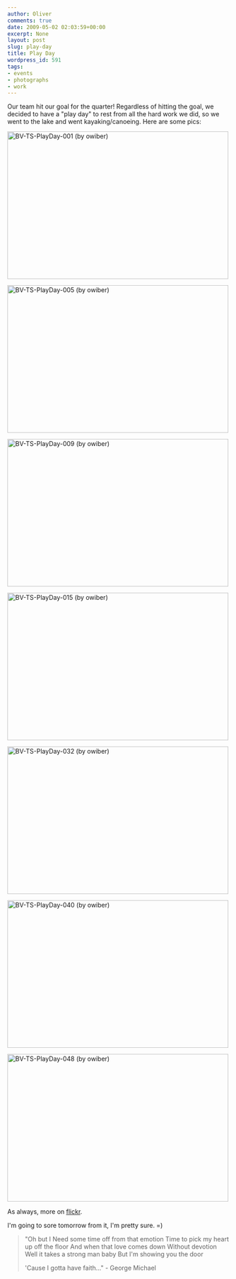 ```yaml
---
author: Oliver
comments: true
date: 2009-05-02 02:03:59+00:00
excerpt: None
layout: post
slug: play-day
title: Play Day
wordpress_id: 591
tags:
- events
- photographs
- work
---
```


Our team hit our goal for the quarter!  Regardless of hitting the goal, we decided to have a "play day" to rest from all the hard work we did, so we went to the lake and went kayaking/canoeing.  Here are some pics:

<a href="http://www.flickr.com/photos/owiber/3492934898/" title="BV-TS-PlayDay-001 (by owiber)"><img src="https://farm4.static.flickr.com/3609/3492934898_fb72c90b5c.jpg" title="BV-TS-PlayDay-001 (by owiber)" alt="BV-TS-PlayDay-001 (by owiber)" width="500" height="333" /></a>

<a href="http://www.flickr.com/photos/owiber/3492935812/" title="BV-TS-PlayDay-005 (by owiber)"><img src="https://farm4.static.flickr.com/3628/3492935812_30d9bc9194.jpg" title="BV-TS-PlayDay-005 (by owiber)" alt="BV-TS-PlayDay-005 (by owiber)" width="500" height="333" /></a>

<a href="http://www.flickr.com/photos/owiber/3492936912/" title="BV-TS-PlayDay-009 (by owiber)"><img src="https://farm4.static.flickr.com/3643/3492936912_b6f3e06901.jpg" title="BV-TS-PlayDay-009 (by owiber)" alt="BV-TS-PlayDay-009 (by owiber)" width="500" height="333" /></a>

<a href="http://www.flickr.com/photos/owiber/3492939206/" title="BV-TS-PlayDay-015 (by owiber)"><img src="https://farm4.static.flickr.com/3340/3492939206_4c1b486208.jpg" title="BV-TS-PlayDay-015 (by owiber)" alt="BV-TS-PlayDay-015 (by owiber)" width="500" height="333" /></a>

<a href="http://www.flickr.com/photos/owiber/3492127773/" title="BV-TS-PlayDay-032 (by owiber)"><img src="https://farm4.static.flickr.com/3323/3492127773_37e9fbd556.jpg" title="BV-TS-PlayDay-032 (by owiber)" alt="BV-TS-PlayDay-032 (by owiber)" width="500" height="333" /></a>

<a href="http://www.flickr.com/photos/owiber/3492130455/" title="BV-TS-PlayDay-040 (by owiber)"><img src="https://farm4.static.flickr.com/3591/3492130455_eb98ac45d9.jpg" title="BV-TS-PlayDay-040 (by owiber)" alt="BV-TS-PlayDay-040 (by owiber)" width="500" height="333" /></a>

<a href="http://www.flickr.com/photos/owiber/3492950782/" title="BV-TS-PlayDay-048 (by owiber)"><img src="https://farm4.static.flickr.com/3557/3492950782_1a91743f12.jpg" title="BV-TS-PlayDay-048 (by owiber)" alt="BV-TS-PlayDay-048 (by owiber)" width="500" height="333" /></a>

As always, more on <a href="http://www.flickr.com/photos/owiber/sets/72157617573508500/">flickr</a>.

I'm going to sore tomorrow from it, I'm pretty sure. =)

<blockquote class="lyrics">"Oh but I
Need some time off from that emotion
Time to pick my heart up off the floor
And when that love comes down
Without devotion
Well it takes a strong man baby
But I'm showing you the door

'Cause I gotta have faith..." - George Michael